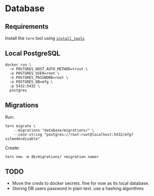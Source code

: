# Database

## Requirements

Install the `tern` tool using [`install_tools`](https://github.com/jackc/tern)

## Local PostgreSQL

```
docker run \
  -e POSTGRES_HOST_AUTH_METHOD=trust \
  -e POSTGRES_USER=root \
  -e POSTGRES_PASSWORD=root \
  -e POSTGRES_DB=mfg \
  -p 5432:5432 \
  postgres
```

## Migrations

Run:

```
tern migrate \
    --migrations "database/migrations/" \
    --conn-string "postgres://root:root@localhost:5432/mfg?sslmode=disable"
```

Create:

```
tern new -m db/migrations/ <migration name>
```

## TODO

- Move the creds to docker secrets. fine for now as its local database.
- Storing DB users password in plain text. use a hashing algorithms

